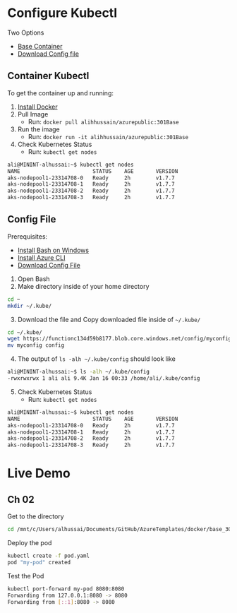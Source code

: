 # Configure Kubectl

Two Options
* [Base Container](#container-kubectl)
* [Download Config file](#config-file)

## Container Kubectl
To get the container up and running:

1. [Install Docker](https://docs.docker.com/engine/installation/)
2. Pull Image
    * Run: ```docker pull alihhussain/azurepublic:301Base```
3. Run the image
    * Run: ```docker run -it alihhussain/azurepublic:301Base```
4. Check Kubernetes Status
    * Run: ```kubectl get nodes```
```bash
ali@MININT-alhussai:~$ kubectl get nodes
NAME                       STATUS    AGE       VERSION
aks-nodepool1-23314708-0   Ready     2h        v1.7.7
aks-nodepool1-23314708-1   Ready     2h        v1.7.7
aks-nodepool1-23314708-2   Ready     2h        v1.7.7
aks-nodepool1-23314708-3   Ready     2h        v1.7.7
```

## Config File

Prerequisites:
* [Install Bash on Windows](https://docs.microsoft.com/en-us/windows/wsl/install-win10)
* [Install Azure CLI](https://docs.microsoft.com/en-us/cli/azure/install-azure-cli?view=azure-cli-latest)
* [Download Config File](https://functionc134d59b8177.blob.core.windows.net/config/myconfig)

1. Open Bash
2. Make directory inside of your home directory
```bash
cd ~
mkdir ~/.kube/
```
3. Download the file and Copy downloaded file inside of ```~/.kube/```
```bash
cd ~/.kube/
wget https://functionc134d59b8177.blob.core.windows.net/config/myconfig
mv myconfig config
```
4. The output of ```ls -alh ~/.kube/config``` should look like 
```bash
ali@MININT-alhussai:~$ ls -alh ~/.kube/config
-rwxrwxrwx 1 ali ali 9.4K Jan 16 00:33 /home/ali/.kube/config
```
5.  Check Kubernetes Status
    * Run: ```kubectl get nodes```

```bash
ali@MININT-alhussai:~$ kubectl get nodes
NAME                       STATUS    AGE       VERSION
aks-nodepool1-23314708-0   Ready     2h        v1.7.7
aks-nodepool1-23314708-1   Ready     2h        v1.7.7
aks-nodepool1-23314708-2   Ready     2h        v1.7.7
aks-nodepool1-23314708-3   Ready     2h        v1.7.7
```

# Live Demo
## Ch 02

Get to the directory
```bash
cd /mnt/c/Users/alhussai/Documents/GitHub/AzureTemplates/docker/base_301_AKS/container-hackfest/challenges/SolutionHelperFiles/ch02
```

Deploy the pod
```bash
kubectl create -f pod.yaml
pod "my-pod" created
```

Test the Pod
```bash
kubectl port-forward my-pod 8080:8080
Forwarding from 127.0.0.1:8080 -> 8080
Forwarding from [::1]:8080 -> 8080
```
